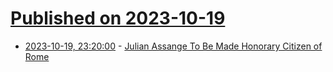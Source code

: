 # [Published on 2023-10-19](index.md)

* [2023-10-19, 23:20:00](https://news.slashdot.org/story/23/10/19/2111235/julian-assange-to-be-made-honorary-citizen-of-rome?utm_source=rss1.0mainlinkanon&utm_medium=feed) - [Julian Assange To Be Made Honorary Citizen of Rome](https://news.slashdot.org/story/23/10/19/2111235/julian-assange-to-be-made-honorary-citizen-of-rome?utm_source=rss1.0mainlinkanon&utm_medium=feed)
